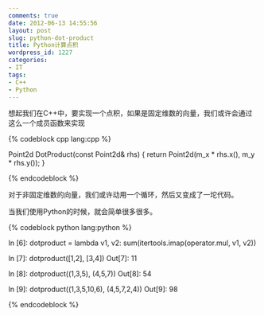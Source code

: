 ```yaml
---
comments: true
date: 2012-06-13 14:55:56
layout: post
slug: python-dot-product
title: Python计算点积
wordpress_id: 1227
categories:
- IT
tags:
- C++
- Python
---
```


想起我们在C++中，要实现一个点积，如果是固定维数的向量，我们或许会通过这么一个成员函数来实现

{% codeblock cpp lang:cpp %}

Point2d DotProduct(const Point2d& rhs)
{
    return Point2d(m_x * rhs.x(), m_y * rhs.y());
}

{% endcodeblock %}

对于非固定维数的向量，我们或许动用一个循环，然后又变成了一坨代码。

当我们使用Python的时候，就会简单很多很多。<!-- more -->

{% codeblock python lang:python %}

In [6]: dotproduct = 
           lambda v1, v2: sum(itertools.imap(operator.mul, v1, v2))

In [7]: dotproduct([1,2], [3,4])
Out[7]: 11

In [8]: dotproduct((1,3,5), (4,5,7))
Out[8]: 54

In [9]: dotproduct((1,3,5,10,6), (4,5,7,2,4))
Out[9]: 98

{% endcodeblock %}

